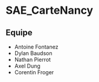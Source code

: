 # SAE_CarteNancy

## Equipe
- Antoine Fontanez
- Dylan Baudson
- Nathan Pierrot
- Axel Dung
- Corentin Froger
